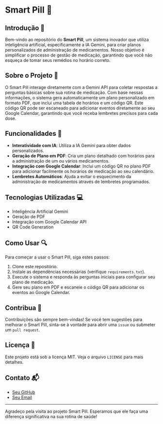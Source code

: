 # Smart Pill 🚀

## Introdução 📘
Bem-vindo ao repositório do **Smart Pill**, um sistema inovador que utiliza inteligência artificial, especificamente a IA Gemini, para criar planos personalizados de administração de medicamentos. Nosso objetivo é simplificar o processo de gestão de medicação, garantindo que você não esqueça de tomar seus remédios no horário correto.

## Sobre o Projeto 🧠
O Smart Pill interage diretamente com a Gemini API para coletar respostas a perguntas básicas sobre sua rotina de medicação. Com base nessas informações, o sistema gera automaticamente um plano personalizado em formato PDF, que inclui uma tabela de horários e um código QR. Este código QR pode ser escaneado para adicionar eventos diretamente ao seu Google Calendar, garantindo que você receba lembretes precisos para cada dose.

## Funcionalidades 🌟
- **Interatividade com IA**: Utiliza a IA Gemini para obter dados personalizados.
- **Geração de Plano em PDF**: Cria um plano detalhado com horários para a administração de um ou vários medicamentos.
- **Integração com Google Calendar**: Inclui um código QR no plano PDF para adicionar facilmente os horários de medicação ao seu calendário.
- **Lembretes Automáticos**: Ajuda a evitar o esquecimento da administração de medicamentos através de lembretes programados.

## Tecnologias Utilizadas 💻
- Inteligência Artificial Gemini
- Geração de PDF
- Integração com Google Calendar API
- QR Code Generation

## Como Usar 🔍
Para começar a usar o Smart Pill, siga estes passos:
1. Clone este repositório.
2. Instale as dependências necessárias (verifique `requirements.txt`).
3. Execute o sistema e responda às perguntas iniciais para configurar seu plano de medicação.
4. Gere seu plano em PDF e escaneie o código QR para adicionar os eventos ao Google Calendar.

## Contribua 🤝
Contribuições são sempre bem-vindas! Se você tem sugestões para melhorar o Smart Pill, sinta-se à vontade para abrir uma `issue` ou submeter um `pull request`.

## Licença 📄
Este projeto está sob a licença MIT. Veja o arquivo `LICENSE` para mais detalhes.

## Contato 📬
- [Seu GitHub](https://github.com/seu-usuario)
- [Seu Email](mailto:seuemail@exemplo.com)

---

Agradeço pela visita ao projeto Smart Pill. Esperamos que ele faça uma diferença significativa na sua rotina de saúde!

